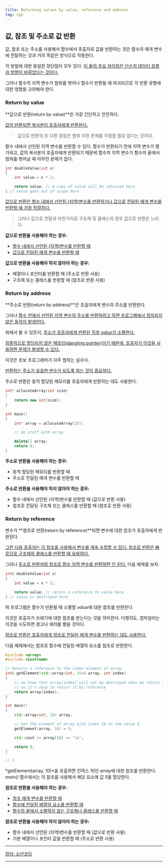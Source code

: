 ```yaml
---
title: Returning values by value, reference and address
tag: cpp
---
```




## 값, 참조 및 주소로 값 반환

값, 참조 또는 주소를 사용해서 함수에서 호출자로 값을 반환하는 것은 함수의 매개 변수에 전달하는 것과 거의 똑같은 방식으로 작동한다.

 각 방법에 대한 동일한 장단점이 모두 있다. <u>이 둘의 주요 차이점은 단순히 데이터 흐름과 방향이 바뀌었다는 것이다.</u> 

그러나 함수의 지역 변수가 범위를 벗어나 함수가 반환될 때 파괴되므로 각 반환 유형에 대한 영향을 고려해야 한다.

 

### Return by value

**값으로 반환(return by value)**은 가장 간단하고 안전하다. 

<u>값이 반환되면 복사본이 호출자에게 반환된다.</u> 

>  값으로 반환의 또 다른 장점은 범위 지정 문제를 걱정할 필요 없다는 것이다. 

함수 내에서 선언된 지역 변수를 반환할 수  있다. 함수가 반환되기 전에 지역 변수가 평가되고, 값의 복사본이 호출자에게 반환되기 때문에 함수의 지역 변수가 함수의 끝에서 범위를 벗어날 때 아무런 문제가 없다.

```cpp
int doubleValue(int x)
{
    int value = x * 2;

    return value; // A copy of value will be returned here
} // value goes out of scope here
```

<u>값으로 반환은 함수 내에서 선언된 (지역)변수를 반환하거나 값으로</u> <u>전달된 매개 변수를 반환할 때 가장 적절하다.</u> 

> 그러나 값으로 전달과 마찬가지로 구조체 및 클래스의 경우 값으로 반환은 느리다.

**값으로 반환을 사용해야 하는 경우:**

- <u>함수 내에서 선언된 (지역)변수를 반환할 때</u>
- <u>값으로 전달된 매개 변수를 반환할 때</u>

**값으로 반환을 사용해야 하지 않아야 하는 경우:**

- 배열이나 포인터를 반환할 때 (주소로 반환 사용)
- 구조체 또는 클래스를 반환할 때 (참조로 반환 사용)



### Return by address

**주소로 반환(return by address)**은 호출자에게 변수의 주소를 반환한다.

그러나 <u>함수 안에서 선언된 지역 변수의 주소를 반환하려고 하면 프로그램에서 정의되지 않은 동작이 발생한다.</u> 

위에서 볼 수 있듯이, <u>주소가 호출자에게 반환된 직후 *value*가 소멸한다.</u> 

<u>최종적으로 할당되지 않은 메모리(dangling pointer)이기 때문에, 호출자가 이것을 사용하면 문제가 발생할 수 있다.</u> 

이것은 초보 프로그래머가 자주 범하는 실수다. 

<u>반환하는 주소가 유효한 변수가 되도록 하는 것이 중요하다.</u>

주소로 반환은 동적 할당된 메모리를 호출자에게 반환하는 데도 사용한다.

```cpp
int* allocateArray(int size)
{
    return new int[size];
}

int main()
{
    int* array = allocateArray(25);

    // do stuff with array

    delete[] array;
    return 0;
}
```

**주소로 반환을 사용해야 하는 경우:**

- 동적 할당된 메모리를 반환할 때
- 주소로 전달된 매개 변수를 반환할 때

**주소로 반환을 사용해야 하지 않아야 하는 경우:**

- 함수 내에서 선언된 (지역)변수를 반환할 때 (값으로 반환 사용)
- 참조로 전달된 구조체 또는 클래스를 반환할 때 (참조로 반환 사용)



### Return by reference

변수가 **참조로 반환(return by reference)**되면 변수에 대한 참조가 호출자에게 반환된다. 

<u>그런 다음 호출자는 이 참조를 사용해서 변수를 계속 수정할 수 있다. 참조로 반환은 빠르므로 구조체와 클래스를 반환할 때 유용하다.</u>

그러나 <u>주소로 반환처럼 참조로 함수 지역 변수를 반환하면 안 된다.</u> 다음 예제를 보자.

```cpp
int& doubleValue(int x)
{
    int value = x * 2;

    return value; // return a reference to value here
} // value is destroyed here
```

위 프로그램은 함수가 반환될 때 소멸할 *value*에 대한 참조를 반환한다. 

이것은 호출자가 쓰레기에 대한 참조를 받는다는 것을 의미한다. 다행히도, 컴파일러는 이것을 시도하면 경고나 에러를 뱉을 것이다.

<u>참조로 반환은 호출자에게 참조로 전달된 매개 변수를 반환하는 데도 사용한다.</u> 

다음 예제에서는 참조로 함수에 전달된 배열의 요소를 참조로 반환한다.

```cpp
#include <array>
#include <iostream>

// Returns a reference to the index element of array
int& getElement(std::array<int, 25>& array, int index)
{
    // we know that array[index] will not be destroyed when we return to the caller (since the caller passed in the array in the first place!)
    // so it's okay to return it by reference
    return array[index];
}

int main()
{
    std::array<int, 25> array;

    // Set the element of array with index 10 to the value 5
    getElement(array, 10) = 5;

    std::cout << array[10] << '\n';

    return 0;
}

// 5
```

*getElement(array, 10)*을 호출하면 인덱스 10인 *array*에 대한 참조를 반환한다. *main()* 함수에서는 이 참조를 사용해서 해당 요소에 값 *5*를 할당한다.

**참조로 반환을 사용해야 하는 경우:**

- <u>참조 매개 변수를 반환할 때</u>
- <u>함수에 전달된 배열의 요소를 반환할 때</u>
- <u>함수의 끝에서 소멸하지 않는 구조체나 클래스를 반환할 때</u>

**참조로 반환을 사용해야 하지 않아야 하는 경우:**

- 함수 내에서 선언된 (지역)변수를 반환할 때 (값으로 반환 사용)
- 기본 배열이나 포인터 값을 반환할 때 (주소로 반환 사용)

---

[정리: 소년코딩](https://boycoding.tistory.com/219?category=1011971)

---
